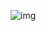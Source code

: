 ![img](https://media.discordapp.net/attachments/940353909946466394/940353925196967976/1644266453730.png)
